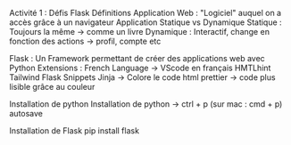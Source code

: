 Activité 1 : Défis Flask
Définitions
Application Web : "Logiciel" auquel on a accès grâce à un navigateur
Application Statique vs Dynamique
Statique : Toujours la même -> comme un livre
Dynamique : Interactif, change en fonction des actions -> profil, compte etc

Flask : Un Framework permettant de créer des applications web avec Python
Extensions :
French Language -> VScode en français
HMTLhint
Tailwind
Flask Snippets
Jinja -> Colore le code html
prettier -> code plus lisible grâce au couleur


Installation de python
Installation de python -> ctrl + p (sur mac : cmd + p)
autosave

Installation de Flask
pip install flask